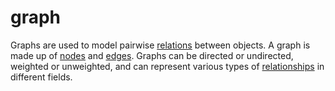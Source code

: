 # graph

Graphs are used to model pairwise [relations](/data_md/mathematics/definitions/foundamental/relation.md) between objects. A graph is made up of [nodes](/data_md/mathematics/definitions/graph/node.md) and [edges](/data_md/mathematics/definitions/graph/edge.md). Graphs can be directed or undirected, weighted or unweighted, and can represent various types of [relationships](/data_md/mathematics/definitions/foundamental/relation.md) in different fields.